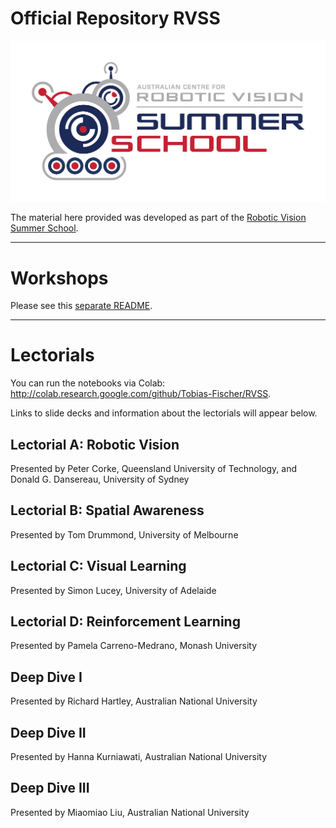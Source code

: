 # Official Repository RVSS

![logo](Pics/RVSS-logo-col.med.jpg)

The material here provided was developed as part of the [Robotic Vision Summer School](https://www.rvss.org.au/).

---
# Workshops
Please see this [separate README](./README_Workshop.md).

---
# Lectorials
You can run the notebooks via Colab: http://colab.research.google.com/github/Tobias-Fischer/RVSS.

Links to slide decks and information about the lectorials will appear below.

## Lectorial A: Robotic Vision
Presented by Peter Corke, Queensland University of Technology, and Donald G. Dansereau, University of Sydney

## Lectorial B: Spatial Awareness
Presented by Tom Drummond, University of Melbourne

## Lectorial C: Visual Learning
Presented by Simon Lucey, University of Adelaide

## Lectorial D: Reinforcement Learning
Presented by Pamela Carreno-Medrano, Monash University

## Deep Dive I 
Presented by Richard Hartley, Australian National University

## Deep Dive II
Presented by Hanna Kurniawati, Australian National University

## Deep Dive III
Presented by Miaomiao Liu, Australian National University
